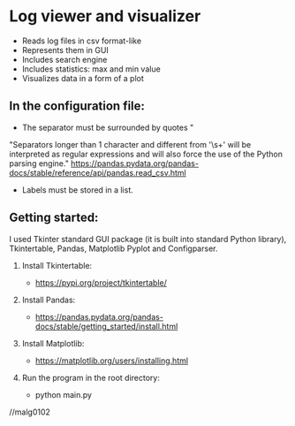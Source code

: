 # Log viewer and visualizer

- Reads log files in csv format-like
- Represents them in GUI
- Includes search engine
- Includes statistics: max and min value 
- Visualizes data in a form of a plot


## In the configuration file: 
- The separator must be surrounded by quotes "

"Separators longer than 1 character and different from '\s+' will be interpreted as regular expressions and will also force the use of the Python parsing engine." https://pandas.pydata.org/pandas-docs/stable/reference/api/pandas.read_csv.html
- Labels must be stored in a list.

## Getting started:

I used Tkinter standard GUI package (it is built into standard Python library), Tkintertable, Pandas, Matplotlib Pyplot and Configparser.

1. Install Tkintertable:
    - https://pypi.org/project/tkintertable/

2. Install Pandas:
    - https://pandas.pydata.org/pandas-docs/stable/getting_started/install.html

3. Install Matplotlib:
    - https://matplotlib.org/users/installing.html

4. Run the program in the root directory: 
    - python main.py

//malg0102



